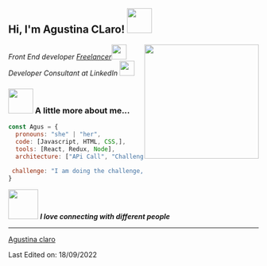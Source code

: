 <h2> Hi, I'm Agustina CLaro! <img src="https://media.giphy.com/media/mGcNjsfWAjY5AEZNw6/giphy.gif" width="50"></h2>
<img align='right' src="https://media.giphy.com/media/ieyl9zmCjO4b4t6qoY/giphy.gif" width="230">
<p><em>Front End developer <a href="http://www.unb.br">Freelancer</a><img src="https://media.giphy.com/media/fYSnHlufseco8Fh93Z/giphy.gif" width="30"></br>Developer Consultant at LinkedIn  <img src="https://media.giphy.com/media/WUlplcMpOCEmTGBtBW/giphy.gif" width="30"> 
</em></p>

### <img src="https://media.giphy.com/media/VgCDAzcKvsR6OM0uWg/giphy.gif" width="50"> A little more about me...  

```javascript
const Agus = {
  pronouns: "she" | "her",
  code: [Javascript, HTML, CSS,],
  tools: [React, Redux, Node],
  architecture: ["APi Call", "Challenge", "Filter Products"],
 
 challenge: "I am doing the challenge, for be focused on react"
}
```

<img src="https://media.giphy.com/media/LnQjpWaON8nhr21vNW/giphy.gif" width="60"> <em><b>I love connecting with different people</b></em>

-----
 [Agustina claro](https://github.com/agustinaclaro/)

Last Edited on: 18/09/2022
